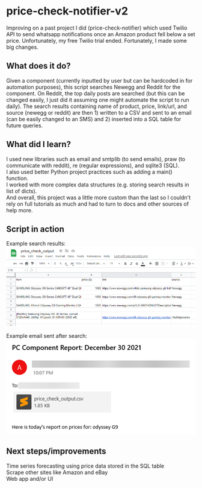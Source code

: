# price-check-notifier-v2  
Improving on a past project I did (price-check-notifier) which used Twilio API to send whatsapp notifications once an Amazon product fell below a set price. Unfortunately, my free Twilio trial ended. Fortunately, I made some big changes.  
## What does it do?  
Given a component (currently inputted by user but can be hardcoded in for automation purposes), this script searches Newegg and Reddit for the component. On Reddit, the top daily posts are searched (but this can be changed easily, I just did it assuming one might automate the script to run daily). The search results containing name of product, price, link/url, and source (newegg or reddit) are then 1) written to a CSV and sent to an email (can be easily changed to an SMS) and 2) inserted into a SQL table for future queries.  
## What did I learn?  
I used new libraries such as email and smtplib (to send emails), praw (to communicate with reddit), re (regular expressions), and sqlite3 (SQL).  
I also used better Python project practices such as adding a main() function.  
I worked with more complex data structures (e.g. storing search results in list of dicts).  
And overall, this project was a little more custom than the last so I couldn't rely on full tutorials as much and had to turn to docs and other sources of help more.  
## Script in action  
Example search results:  
![](images/csv_example.png)  

Example email sent after search:  
![](images/email_example.png)  
## Next steps/improvements  
Time series forecasting using price data stored in the SQL table  
Scrape other sites like Amazon and eBay  
Web app and/or UI
